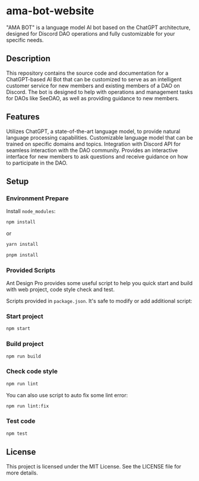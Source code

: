 # ama-bot-website

"AMA BOT" is a language model AI bot based on the ChatGPT architecture, designed for Discord DAO operations and fully customizable for your specific needs.

## Description

This repository contains the source code and documentation for a ChatGPT-based AI Bot that can be customized to serve as an intelligent customer service for new members and existing members of a DAO on Discord. The bot is designed to help with operations and management tasks for DAOs like SeeDAO, as well as providing guidance to new members.

## Features

Utilizes ChatGPT, a state-of-the-art language model, to provide natural language processing capabilities. Customizable language model that can be trained on specific domains and topics. Integration with Discord API for seamless interaction with the DAO community. Provides an interactive interface for new members to ask questions and receive guidance on how to participate in the DAO.

## Setup

### Environment Prepare

Install `node_modules`:

```bash
npm install
```

or

```bash
yarn install
```

```bash
pnpm install
```

### Provided Scripts

Ant Design Pro provides some useful script to help you quick start and build with web project, code style check and test.

Scripts provided in `package.json`. It's safe to modify or add additional script:

### Start project

```bash
npm start
```

### Build project

```bash
npm run build
```

### Check code style

```bash
npm run lint
```

You can also use script to auto fix some lint error:

```bash
npm run lint:fix
```

### Test code

```bash
npm test
```

## License

This project is licensed under the MIT License. See the LICENSE file for more details.
